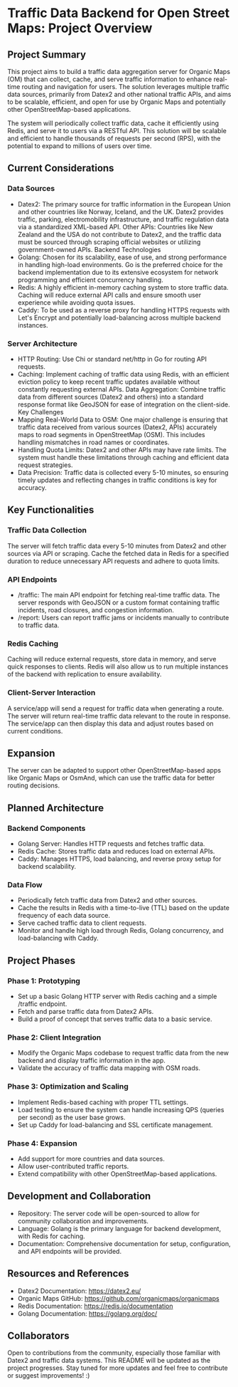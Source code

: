 # Traffic Data Backend for Open Street Maps: Project Overview
## Project Summary
This project aims to build a traffic data aggregation server for Organic Maps (OM) that can collect, cache, and serve traffic information to enhance real-time routing and navigation for users. The solution leverages multiple traffic data sources, primarily from Datex2 and other national traffic APIs, and aims to be scalable, efficient, and open for use by Organic Maps and potentially other OpenStreetMap-based applications.

The system will periodically collect traffic data, cache it efficiently using Redis, and serve it to users via a RESTful API. This solution will be scalable and efficient to handle thousands of requests per second (RPS), with the potential to expand to millions of users over time.

## Current Considerations
### Data Sources
- Datex2: The primary source for traffic information in the European Union and other countries like Norway, Iceland, and the UK. Datex2 provides traffic, parking, electromobility infrastructure, and traffic regulation data via a standardized XML-based API.
Other APIs: Countries like New Zealand and the USA do not contribute to Datex2, and the traffic data must be sourced through scraping official websites or utilizing government-owned APIs.
Backend Technologies
- Golang: Chosen for its scalability, ease of use, and strong performance in handling high-load environments. Go is the preferred choice for the backend implementation due to its extensive ecosystem for network programming and efficient concurrency handling.
- Redis: A highly efficient in-memory caching system to store traffic data. Caching will reduce external API calls and ensure smooth user experience while avoiding quota issues.
- Caddy: To be used as a reverse proxy for handling HTTPS requests with Let's Encrypt and potentially load-balancing across multiple backend instances.

### Server Architecture

- HTTP Routing: Use Chi or standard net/http in Go for routing API requests.
- Caching: Implement caching of traffic data using Redis, with an efficient eviction policy to keep recent traffic updates available without constantly requesting external APIs.
Data Aggregation: Combine traffic data from different sources (Datex2 and others) into a standard response format like GeoJSON for ease of integration on the client-side.
Key Challenges
- Mapping Real-World Data to OSM: One major challenge is ensuring that traffic data received from various sources (Datex2, APIs) accurately maps to road segments in OpenStreetMap (OSM). This includes handling mismatches in road names or coordinates.
- Handling Quota Limits: Datex2 and other APIs may have rate limits. The system must handle these limitations through caching and efficient data request strategies.
- Data Precision: Traffic data is collected every 5-10 minutes, so ensuring timely updates and reflecting changes in traffic conditions is key for accuracy.

## Key Functionalities
### Traffic Data Collection

The server will fetch traffic data every 5-10 minutes from Datex2 and other sources via API or scraping.
Cache the fetched data in Redis for a specified duration to reduce unnecessary API requests and adhere to quota limits.
### API Endpoints

- /traffic: The main API endpoint for fetching real-time traffic data. The server responds with GeoJSON or a custom format containing traffic incidents, road closures, and congestion information.
- /report: Users can report traffic jams or incidents manually to contribute to traffic data.

### Redis Caching

Caching will reduce external requests, store data in memory, and serve quick responses to clients. Redis will also allow us to run multiple instances of the backend with replication to ensure availability.

### Client-Server Interaction

A service/app will send a request for traffic data when generating a route. The server will return real-time traffic data relevant to the route in response. The service/app can then display this data and adjust routes based on current conditions.

## Expansion
The server can be adapted to support other OpenStreetMap-based apps like Organic Maps or OsmAnd, which can use the traffic data for better routing decisions.

## Planned Architecture
### Backend Components
- Golang Server: Handles HTTP requests and fetches traffic data.
- Redis Cache: Stores traffic data and reduces load on external APIs.
- Caddy: Manages HTTPS, load balancing, and reverse proxy setup for backend scalability.
### Data Flow
- Periodically fetch traffic data from Datex2 and other sources.
- Cache the results in Redis with a time-to-live (TTL) based on the update frequency of each data source.
- Serve cached traffic data to client requests.
- Monitor and handle high load through Redis, Golang concurrency, and load-balancing with Caddy.

## Project Phases
### Phase 1: Prototyping

- Set up a basic Golang HTTP server with Redis caching and a simple /traffic endpoint.
- Fetch and parse traffic data from Datex2 APIs.
- Build a proof of concept that serves traffic data to a basic service.

### Phase 2: Client Integration

- Modify the Organic Maps codebase to request traffic data from the new backend and display traffic information in the app.
- Validate the accuracy of traffic data mapping with OSM roads.

### Phase 3: Optimization and Scaling

- Implement Redis-based caching with proper TTL settings.
- Load testing to ensure the system can handle increasing QPS (queries per second) as the user base grows.
- Set up Caddy for load-balancing and SSL certificate management.

### Phase 4: Expansion

- Add support for more countries and data sources.
- Allow user-contributed traffic reports.
- Extend compatibility with other OpenStreetMap-based applications.

## Development and Collaboration
- Repository: The server code will be open-sourced to allow for community collaboration and improvements.
- Language: Golang is the primary language for backend development, with Redis for caching.
- Documentation: Comprehensive documentation for setup, configuration, and API endpoints will be provided.

## Resources and References
- Datex2 Documentation: https://datex2.eu/
- Organic Maps GitHub: https://github.com/organicmaps/organicmaps
- Redis Documentation: https://redis.io/documentation
- Golang Documentation: https://golang.org/doc/

## Collaborators
Open to contributions from the community, especially those familiar with Datex2 and traffic data systems.
This README will be updated as the project progresses. Stay tuned for more updates and feel free to contribute or suggest improvements! :)
